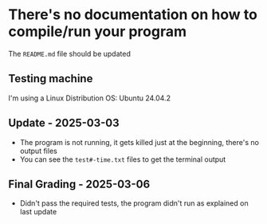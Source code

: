 # There's no documentation on how to compile/run your program

The `README.md` file should be updated

## Testing machine
I'm using a Linux Distribution OS: Ubuntu 24.04.2

## Update - 2025-03-03

- The program is not running, it gets killed just at the beginning, there's no output files
- You can see the `test#-time.txt` files to get the terminal output

## Final Grading - 2025-03-06

- Didn't pass the required tests, the program didn't run as explained on last update